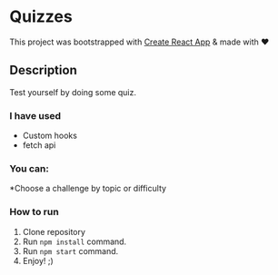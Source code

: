 # Quizzes

This project was bootstrapped with [Create React App](https://github.com/facebook/create-react-app) & made with ♥

## Description

Test yourself by doing some quiz.

### I have used

- Custom hooks
- fetch api

### You can:

\*Choose a challenge by topic or difficulty

### How to run

1. Clone repository
2. Run `npm install` command.
3. Run `npm start` command.
4. Enjoy! ;)
